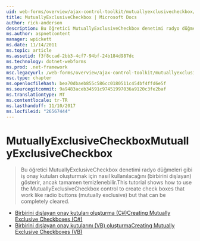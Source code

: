 ```yaml
---
uid: web-forms/overview/ajax-control-toolkit/mutuallyexclusivecheckbox/index
title: MutuallyExclusiveCheckbox | Microsoft Docs
author: rick-anderson
description: Bu öğretici MutuallyExclusiveCheckbox denetimi radyo düğmeleri gibi iş onay kutuları oluşturmak için nasıl kullanılacağını (birbirini dışlayan) gösterir ancak olabilir...
ms.author: aspnetcontent
manager: wpickett
ms.date: 11/14/2011
ms.topic: article
ms.assetid: f3f8ccad-2bb3-4cf7-94bf-24b184d987dc
ms.technology: dotnet-webforms
ms.prod: .net-framework
msc.legacyurl: /web-forms/overview/ajax-control-toolkit/mutuallyexclusivecheckbox
msc.type: chapter
ms.openlocfilehash: bea70dbaeb855c586cc0180511c454bf4ffd6e5f
ms.sourcegitcommit: 9a9483aceb34591c97451997036a9120c3fe2baf
ms.translationtype: MT
ms.contentlocale: tr-TR
ms.lasthandoff: 11/10/2017
ms.locfileid: "26567444"
---
```

<a name="mutuallyexclusivecheckbox"></a><span data-ttu-id="4bb51-103">MutuallyExclusiveCheckbox</span><span class="sxs-lookup"><span data-stu-id="4bb51-103">MutuallyExclusiveCheckbox</span></span>
====================
> <span data-ttu-id="4bb51-104">Bu öğretici MutuallyExclusiveCheckbox denetimi radyo düğmeleri gibi iş onay kutuları oluşturmak için nasıl kullanılacağını (birbirini dışlayan) gösterir, ancak tamamen temizlenebilir.</span><span class="sxs-lookup"><span data-stu-id="4bb51-104">This tutorial shows how to use the MutuallyExclusiveCheckbox control to create check boxes that work like radio buttons (mutually exclusive) but that can be completely cleared.</span></span>


- [<span data-ttu-id="4bb51-105">Birbirini dışlayan onay kutuları oluşturma (C#)</span><span class="sxs-lookup"><span data-stu-id="4bb51-105">Creating Mutually Exclusive Checkboxes (C#)</span></span>](creating-mutually-exclusive-checkboxes-cs.md)
- [<span data-ttu-id="4bb51-106">Birbirini dışlayan onay kutularını (VB) oluşturma</span><span class="sxs-lookup"><span data-stu-id="4bb51-106">Creating Mutually Exclusive Checkboxes (VB)</span></span>](creating-mutually-exclusive-checkboxes-vb.md)
